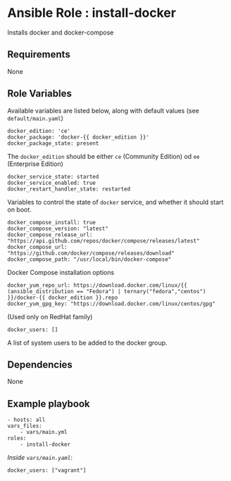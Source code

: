 # Ansible Role : install-docker

Installs docker and docker-compose

## Requirements

None

## Role Variables

Available variables are listed below, along with default values (see `default/main.yaml`)


    docker_edition: 'ce'
    docker_package: 'docker-{{ docker_edition }}'
    docker_package_state: present

The `docker_edition` should be either `ce` (Community Edition) od `ee` (Enterprise Edition)

    docker_service_state: started
    docker_service_enabled: true
    docker_restart_handler_state: restarted

Variables to control the state of `docker` service, and whether it should start on boot.

    docker_compose_install: true
    docker_compose_version: "latest"
    docker_compose_release_url: "https://api.github.com/repos/docker/compose/releases/latest"
    docker_compose_url: "https://github.com/docker/compose/releases/download"
    docker_compose_path: "/usr/local/bin/docker-compose"

Docker Compose  installation options

    docker_yum_repo_url: https://download.docker.com/linux/{{ (ansible_distribution == "Fedora") | ternary("fedora","centos") }}/docker-{{ docker_edition }}.repo
    docker_yum_gpg_key: "https://download.docker.com/linux/centos/gpg"

(Used only on RedHat family) 

    docker_users: []

A list of system users to be added to the docker group.

## Dependencies

None

## Example playbook

    - hosts: all
    vars_files:
        - vars/main.yml
    roles:
        - install-docker

*Inside `vars/main.yaml`*:

    docker_users: ["vagrant"]
